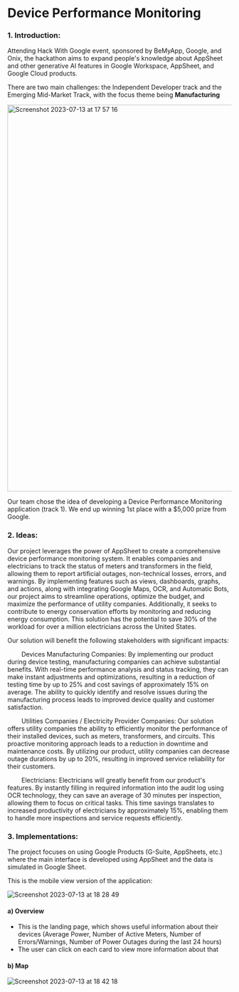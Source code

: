 # Device Performance Monitoring

### 1. Introduction:
Attending Hack With Google event, sponsored by BeMyApp, Google, and Onix, the hackathon aims to expand people's knowledge about AppSheet and other generative AI features in Google Workspace, AppSheet, and Google Cloud products.

There are two main challenges: the Independent Developer track and the Emerging Mid-Market Track, with the focus theme being **Manufacturing**

<img width="869" alt="Screenshot 2023-07-13 at 17 57 16" src="https://github.com/khuynh22/Hack-With-Google/assets/57774658/52633ea6-729e-47e2-a593-5c78f1e1ef84">

Our team chose the idea of developing a Device Performance Monitoring application (track 1). We end up winning 1st place with a $5,000 prize from Google.


### 2. Ideas:
Our project leverages the power of AppSheet to create a comprehensive device performance monitoring system. It enables companies and electricians to track the status of meters and transformers in the field, allowing them to report artificial outages, non-technical losses, errors, and warnings. By implementing features such as views, dashboards, graphs, and actions, along with integrating Google Maps, OCR, and Automatic Bots, our project aims to streamline operations, optimize the budget, and maximize the performance of utility companies. Additionally, it seeks to contribute to energy conservation efforts by monitoring and reducing energy consumption. This solution has the potential to save 30% of the workload for over a million electricians across the United States.

Our solution will benefit the following stakeholders with significant impacts:

&nbsp; &nbsp; &nbsp; &nbsp; Devices Manufacturing Companies: By implementing our product during device testing, manufacturing companies can achieve substantial benefits. With real-time performance analysis and status tracking, they can make instant adjustments and optimizations, resulting in a reduction of testing time by up to 25% and cost savings of approximately 15% on average. The ability to quickly identify and resolve issues during the manufacturing process leads to improved device quality and customer satisfaction.

&nbsp; &nbsp; &nbsp; &nbsp; Utilities Companies / Electricity Provider Companies: Our solution offers utility companies the ability to efficiently monitor the performance of their installed devices, such as meters, transformers, and circuits. This proactive monitoring approach leads to a reduction in downtime and maintenance costs. By utilizing our product, utility companies can decrease outage durations by up to 20%, resulting in improved service reliability for their customers.

&nbsp; &nbsp; &nbsp; &nbsp; Electricians: Electricians will greatly benefit from our product's features. By instantly filling in required information into the audit log using OCR technology, they can save an average of 30 minutes per inspection, allowing them to focus on critical tasks. This time savings translates to increased productivity of electricians by approximately 15%, enabling them to handle more inspections and service requests efficiently.

### 3. Implementations:
The project focuses on using Google Products (G-Suite, AppSheets, etc.) where the main interface is developed using AppSheet and the data is simulated in Google Sheet.

This is the mobile view version of the application:

![Screenshot 2023-07-13 at 18 28 49](https://github.com/khuynh22/Hack-With-Google/assets/57774658/bcceae53-1079-4487-a2da-dac9501f9bff)

#### a) Overview
- This is the landing page, which shows useful information about their devices (Average Power, Number of Active Meters, Number of Errors/Warnings, Number of Power Outages during the last 24 hours)
- The user can click on each card to view more information about that

#### b) Map
![Screenshot 2023-07-13 at 18 42 18](https://github.com/khuynh22/Hack-With-Google/assets/57774658/a5a6d199-0c9e-436b-bb22-b0dbdb8f75ea)


